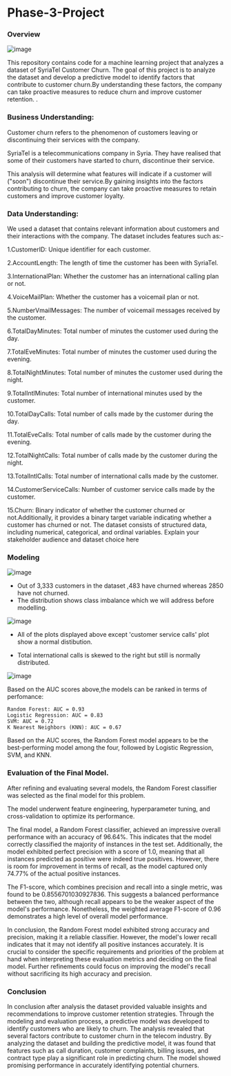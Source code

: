 # Phase-3-Project

### Overview
![image](https://github.com/beatrice-kirui/Phase-3-Project/assets/124546863/23cb49da-c595-4124-b08f-e9b5c2efe70e)
 
 This repository contains code for a machine learning project that analyzes a dataset of SyriaTel Customer Churn. The goal of this project is to analyze the dataset and develop a predictive model to identify factors that contribute to customer churn.By understanding these factors, the company can take proactive measures to reduce churn and improve customer retention. .

 ### Business Understanding:
 
 Customer churn refers to the phenomenon of customers leaving or discontinuing their services with the company.
 
 SyriaTel is a telecommunications company in Syria. They have realised that some of their customers have started to churn, discontinue their service.

This analysis will determine what features will indicate if a customer will ("soon") discontinue their service.By gaining insights into the factors contributing to churn, the company can take proactive measures to retain customers and improve customer loyalty.

### Data Understanding:

We used a dataset that contains relevant information about customers and their interactions with the company. The dataset includes features such as:-

1.CustomerID: Unique identifier for each customer.

2.AccountLength: The length of time the customer has been with SyriaTel.

3.InternationalPlan: Whether the customer has an international calling plan or not.

4.VoiceMailPlan: Whether the customer has a voicemail plan or not.

5.NumberVmailMessages: The number of voicemail messages received by the customer.

6.TotalDayMinutes: Total number of minutes the customer used during the day.

7.TotalEveMinutes: Total number of minutes the customer used during the evening.

8.TotalNightMinutes: Total number of minutes the customer used during the night.

9.TotalIntlMinutes: Total number of international minutes used by the customer.

10.TotalDayCalls: Total number of calls made by the customer during the day.

11.TotalEveCalls: Total number of calls made by the customer during the evening.

12.TotalNightCalls: Total number of calls made by the customer during the night.

13.TotalIntlCalls: Total number of international calls made by the customer.

14.CustomerServiceCalls: Number of customer service calls made by the customer.

15.Churn: Binary indicator of whether the customer churned or not.Additionally, it provides a binary target variable indicating whether a customer has churned or not. The dataset consists of structured data, including numerical, categorical, and ordinal variables.
        Explain your stakeholder audience and dataset choice here
### Modeling
![image](https://github.com/beatrice-kirui/Phase-3-Project/assets/124546863/49c3448f-4519-4268-a106-6d5cf83a0b5e)

* Out of 3,333 customers in the dataset ,483 have churned whereas 2850 have not churned.
* The distribution shows class imbalance which we will address before modelling. 

![image](https://github.com/beatrice-kirui/Phase-3-Project/assets/124546863/ef59381e-b53a-4e55-8b17-a78dd4587785)

* All of the plots displayed above except 'customer service calls' plot show a normal distibution.

* Total international calls is skewed to the right but still is normally distributed.

![image](https://github.com/beatrice-kirui/Phase-3-Project/assets/124546863/65193bee-06cd-4181-9923-0f0ca495d059)

Based on the AUC scores above,the models can be ranked in terms of perfomance:

    Random Forest: AUC = 0.93
    Logistic Regression: AUC = 0.83
    SVM: AUC = 0.72
    K Nearest Neighbors (KNN): AUC = 0.67

Based on the AUC scores, the Random Forest model appears to be the best-performing model among the four, followed by Logistic Regression, SVM, and KNN.

### Evaluation of the Final Model.

  After refining and evaluating several models, the Random Forest classifier was selected as the final model for this problem.

  The model underwent feature engineering, hyperparameter tuning, and cross-validation to optimize its performance.

  The final model, a Random Forest classifier, achieved an impressive overall performance with an accuracy of 96.64%. This indicates that the model correctly classified the majority of instances in the test set. Additionally, the model exhibited perfect precision with a score of 1.0, meaning that all instances predicted as positive were indeed true positives. However, there is room for improvement in terms of recall, as the model captured only 74.77% of the actual positive instances.

  The F1-score, which combines precision and recall into a single metric, was found to be 0.8556701030927836. This suggests a balanced performance between the two, although recall appears to be the weaker aspect of the model's performance. Nonetheless, the weighted average F1-score of 0.96 demonstrates a high level of overall model performance.

  
 In conclusion, the Random Forest model exhibited strong accuracy and precision, making it a reliable classifier. However, the model's lower recall indicates that it may not identify all positive instances accurately. It is crucial to consider the specific requirements and priorities of the problem at hand when interpreting these evaluation metrics and deciding on the final model. Further refinements could focus on improving the model's recall without sacrificing its high accuracy and precision.


### Conclusion

In conclusion after analysis the dataset provided valuable insights and recommendations to improve customer retention strategies. Through the modeling and evaluation process, a predictive model was developed to identify customers who are likely to churn. The analysis revealed that several factors contribute to customer churn in the telecom industry. By analyzing the dataset and building the predictive model, it was found that features such as call duration, customer complaints, billing issues, and contract type play a significant role in predicting churn. The model showed promising performance in accurately identifying potential churners.
